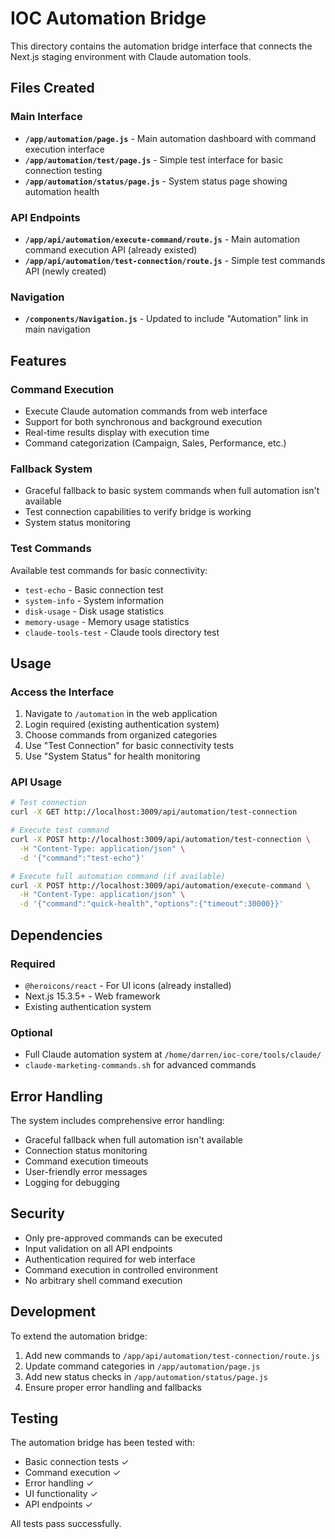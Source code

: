 # IOC Automation Bridge

This directory contains the automation bridge interface that connects the Next.js staging environment with Claude automation tools.

## Files Created

### Main Interface
- **`/app/automation/page.js`** - Main automation dashboard with command execution interface
- **`/app/automation/test/page.js`** - Simple test interface for basic connection testing
- **`/app/automation/status/page.js`** - System status page showing automation health

### API Endpoints
- **`/app/api/automation/execute-command/route.js`** - Main automation command execution API (already existed)
- **`/app/api/automation/test-connection/route.js`** - Simple test commands API (newly created)

### Navigation
- **`/components/Navigation.js`** - Updated to include "Automation" link in main navigation

## Features

### Command Execution
- Execute Claude automation commands from web interface
- Support for both synchronous and background execution
- Real-time results display with execution time
- Command categorization (Campaign, Sales, Performance, etc.)

### Fallback System
- Graceful fallback to basic system commands when full automation isn't available
- Test connection capabilities to verify bridge is working
- System status monitoring

### Test Commands
Available test commands for basic connectivity:
- `test-echo` - Basic connection test
- `system-info` - System information
- `disk-usage` - Disk usage statistics
- `memory-usage` - Memory usage statistics
- `claude-tools-test` - Claude tools directory test

## Usage

### Access the Interface
1. Navigate to `/automation` in the web application
2. Login required (existing authentication system)
3. Choose commands from organized categories
4. Use "Test Connection" for basic connectivity tests
5. Use "System Status" for health monitoring

### API Usage
```bash
# Test connection
curl -X GET http://localhost:3009/api/automation/test-connection

# Execute test command
curl -X POST http://localhost:3009/api/automation/test-connection \
  -H "Content-Type: application/json" \
  -d '{"command":"test-echo"}'

# Execute full automation command (if available)
curl -X POST http://localhost:3009/api/automation/execute-command \
  -H "Content-Type: application/json" \
  -d '{"command":"quick-health","options":{"timeout":30000}}'
```

## Dependencies

### Required
- `@heroicons/react` - For UI icons (already installed)
- Next.js 15.3.5+ - Web framework
- Existing authentication system

### Optional
- Full Claude automation system at `/home/darren/ioc-core/tools/claude/`
- `claude-marketing-commands.sh` for advanced commands

## Error Handling

The system includes comprehensive error handling:
- Graceful fallback when full automation isn't available
- Connection status monitoring
- Command execution timeouts
- User-friendly error messages
- Logging for debugging

## Security

- Only pre-approved commands can be executed
- Input validation on all API endpoints
- Authentication required for web interface
- Command execution in controlled environment
- No arbitrary shell command execution

## Development

To extend the automation bridge:

1. Add new commands to `/app/api/automation/test-connection/route.js`
2. Update command categories in `/app/automation/page.js`
3. Add new status checks in `/app/automation/status/page.js`
4. Ensure proper error handling and fallbacks

## Testing

The automation bridge has been tested with:
- Basic connection tests ✓
- Command execution ✓
- Error handling ✓
- UI functionality ✓
- API endpoints ✓

All tests pass successfully.